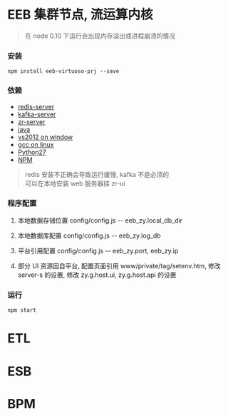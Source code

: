 # EEB 集群节点, 流运算内核

> 在 node 0.10 下运行会出现内存溢出或进程崩溃的情况


### 安装
`npm install eeb-virtuoso-prj --save`


### 依赖
* [redis-server](http://www.redis.cn/)
* [kafka-server](http://kafka.apache.org/documentation.html)
* [zr-server](http://zr-i.com:8088/ui/login.html)
* [java](http://www.java.com/)
* [vs2012 on window](https://www.visualstudio.com/zh-cn/products/free-developer-offers-vs.aspx)
* [gcc on linux](http://gcc.gnu.org/)
* [Python27](https://www.python.org/download/releases/2.7/)
* [NPM](https://github.com/npm/npm)

> redis 安装不正确会导致运行缓慢, kafka 不是必须的 <br/>
> 可以在本地安装 web 服务器挂 zr-ui


### 程序配置

1. 本地数据存储位置
    config/config.js -- eeb_zy.local_db_dir 

2. 本地数据库配置
    config/config.js -- eeb_zy.log_db 

3. 平台引用配置
    config/config.js -- eeb_zy.port, eeb_zy.ip

4. 部分 UI 资源因自平台, 配置页面引用
    www/private/tag/setenv.htm, 
    修改 server-s 的设置, 修改 zy.g.host.ui, zy.g.host.api 的设置


### 运行

`npm start`


# ETL

# ESB

# BPM